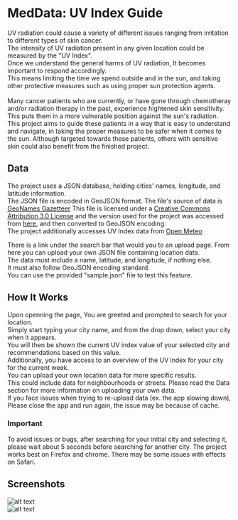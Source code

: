 # MedData: UV Index Guide

UV radiation could cause a variety of different issues ranging from irritation to different types of skin cancer.<br>
The intensity of UV radiation present in any given location could be measured by the "UV Index".<br>
Once we understand the general harms of UV radiation, It becomes important to respond accordingly.<br>
This means limiting the time we spend outside and in the sun, and taking other protective measures such as using proper sun protection agents.<br>
<br>
Many cancer patients who are currently, or have gone through chemotheray and/or radiation therapy in the past, experience hightened skin sensitivity. This puts them in a more vulnerable position against the sun's radiation. 
This project aims to guide these patients in a way that is easy to understand and navigate, in taking the proper measures to be safer when it comes to the sun. Although targeted towards these patients, others with sensitive skin could also benefit from the finished project.

## Data
The project uses a JSON database, holding cities' names, longitude, and latitude information.<br>
The JSON file is encoded in GeoJSON format.
The file's source of data is [GeoNames Gazetteer](http://www.geonames.org/)
This file is licensed under a [Creative Commons Attribution 3.0 License](https://creativecommons.org/licenses/by/3.0/) and the version used for the project was accessed from [here](https://github.com/lutangar/cities.json), and then converted to GeoJSON encoding.
<br>
The project additionally accesses UV Index data from [Open Meteo](https://open-meteo.com/)<br>

There is a link under the search bar that would you to an upload page. From here you can upload your own JSON file containing location data.<br>
The data must include a name, latitude, and longitude, if nothing else.<br>
It must also follow GeoJSON encoding standard.<br>
You can use the provided "sample.json" file to test this feature.


## How It Works

Upon openning the page, You are greeted and prompted to search for your location.<br>
Simply start typing your city name, and from the drop down, select your city when it appears.<br>
You will then be shown the current UV index value of your selected city and recommendations based on this value.<br>
Additionally, you have access to an overview of the UV index for your city for the current week.<br>
You can upload your own location data for more specific results.<br>
This could include data for neighbourhoods or streets. Please read the Data section for more information on uploading your own data.<br>
If you face issues when trying to re-upload data (ex. the app slowing down), Please close the app and run again, the issue may be because of cache.

### Important
To avoid issues or bugs, after searching for your initial city and selecting it, please wait about 5 seconds before searching for another city.
The project works best on Firefox and chrome. There may be some issues with effects on Safari.

## Screenshots
![alt text](https://raw.githubusercontent.com/ABiteofPi/MedData/main/Screenshots/01.png)<br>
![alt text](https://raw.githubusercontent.com/ABiteofPi/MedData/main/Screenshots/02.png)
